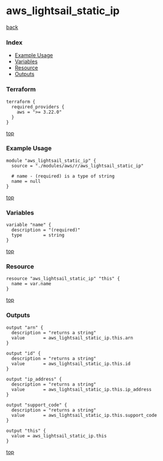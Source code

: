 # aws_lightsail_static_ip

[back](../aws.md)

### Index

- [Example Usage](#example-usage)
- [Variables](#variables)
- [Resource](#resource)
- [Outputs](#outputs)

### Terraform

```hcl
terraform {
  required_providers {
    aws = ">= 3.22.0"
  }
}
```

[top](#index)

### Example Usage

```hcl
module "aws_lightsail_static_ip" {
  source = "./modules/aws/r/aws_lightsail_static_ip"

  # name - (required) is a type of string
  name = null
}
```

[top](#index)

### Variables

```hcl
variable "name" {
  description = "(required)"
  type        = string
}
```

[top](#index)

### Resource

```hcl
resource "aws_lightsail_static_ip" "this" {
  name = var.name
}
```

[top](#index)

### Outputs

```hcl
output "arn" {
  description = "returns a string"
  value       = aws_lightsail_static_ip.this.arn
}

output "id" {
  description = "returns a string"
  value       = aws_lightsail_static_ip.this.id
}

output "ip_address" {
  description = "returns a string"
  value       = aws_lightsail_static_ip.this.ip_address
}

output "support_code" {
  description = "returns a string"
  value       = aws_lightsail_static_ip.this.support_code
}

output "this" {
  value = aws_lightsail_static_ip.this
}
```

[top](#index)
